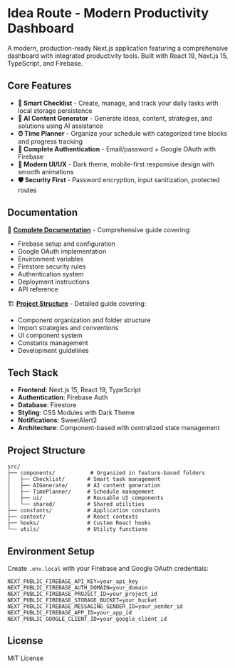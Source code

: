 # Idea Route - Modern Productivity Dashboard

A modern, production-ready Next.js application featuring a comprehensive dashboard with integrated productivity tools. Built with React 19, Next.js 15, TypeScript, and Firebase.

## Core Features

- **📝 Smart Checklist** - Create, manage, and track your daily tasks with local storage persistence
- **🤖 AI Content Generator** - Generate ideas, content, strategies, and solutions using AI assistance
- **⏰ Time Planner** - Organize your schedule with categorized time blocks and progress tracking
- **🔐 Complete Authentication** - Email/password + Google OAuth with Firebase
- **🎨 Modern UI/UX** - Dark theme, mobile-first responsive design with smooth animations
- **🛡️ Security First** - Password encryption, input sanitization, protected routes

## Documentation

📖 **[Complete Documentation](./DOCUMENTATION.md)** - Comprehensive guide covering:
- Firebase setup and configuration
- Google OAuth implementation
- Environment variables
- Firestore security rules
- Authentication system
- Deployment instructions
- API reference

🏗️ **[Project Structure](./PROJECT_STRUCTURE.md)** - Detailed guide covering:
- Component organization and folder structure
- Import strategies and conventions
- UI component system
- Constants management
- Development guidelines

## Tech Stack

- **Frontend**: Next.js 15, React 19, TypeScript
- **Authentication**: Firebase Auth
- **Database**: Firestore
- **Styling**: CSS Modules with Dark Theme
- **Notifications**: SweetAlert2
- **Architecture**: Component-based with centralized state management

## Project Structure

```
src/
├── components/           # Organized in feature-based folders
│   ├── Checklist/       # Smart task management
│   ├── AIGenerate/      # AI content generation
│   ├── TimePlanner/     # Schedule management
│   ├── ui/              # Reusable UI components
│   └── shared/          # Shared utilities
├── constants/           # Application constants
├── context/             # React contexts
├── hooks/               # Custom React hooks
└── utils/               # Utility functions
```

## Environment Setup

Create `.env.local` with your Firebase and Google OAuth credentials:

```env
NEXT_PUBLIC_FIREBASE_API_KEY=your_api_key
NEXT_PUBLIC_FIREBASE_AUTH_DOMAIN=your_domain
NEXT_PUBLIC_FIREBASE_PROJECT_ID=your_project_id
NEXT_PUBLIC_FIREBASE_STORAGE_BUCKET=your_bucket
NEXT_PUBLIC_FIREBASE_MESSAGING_SENDER_ID=your_sender_id
NEXT_PUBLIC_FIREBASE_APP_ID=your_app_id
NEXT_PUBLIC_GOOGLE_CLIENT_ID=your_google_client_id
```

## License

MIT License

